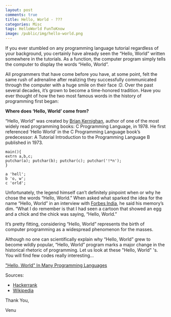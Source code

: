 ```yaml
---
layout: post
comments: true
title: Hello, World - ???
categories: Misc
tags: HelloWorld FunToKnow
image: /public/img/hello-world.png
---
```

If you ever stumbled on any programming language tutorial regardless of your background, you certainly have already seen the “Hello, World” written somewhere in the tutorials. As a function, the computer program simply tells the computer to display the words “Hello, World”.

All programmers that have come before you have, at some point, felt the same rush of adrenaline after realizing they successfully communicated through the computer with a huge smile on their face :D. Over the past several decades, it’s grown to become a time-honored tradition. Have you ever thought of how the two most famous words in the history of programming first began:

**Where does ‘Hello, World’ come from?**

“Hello, World” was created by [Brian Kernighan](https://en.wikipedia.org/wiki/Brian_Kernighan), author of one of the most widely read programming books: C Programming Language, in 1978. He first referenced ‘Hello World’ in the C Programming Language book’s predecessor: A Tutorial Introduction to the Programming Language B published in 1973.
```
main(){
extrn a,b,c;
putchar(a); putchar(b); putchar(c); putchar('!*n');
}

a 'hell';
b 'o, w';
c 'orld';
```
Unfortunately, the legend himself can’t definitely pinpoint when or why he chose the words “Hello, World.” When asked what sparked the idea for the name “Hello, World” in an interview with [Forbes India](http://forbesindia.com/interview/special/brian-kernighan-no-one-thought-c-would-become-so-big/29982/1#ixzz20uGsw1jH), he said his memory’s dim. “What I do remember is that I had seen a cartoon that showed an egg and a chick and the chick was saying, “Hello, World.”

It’s pretty fitting, considering “Hello, World” represents the birth of computer programming as a widespread phenomenon for the masses.

Although no one can scientifically explain why “Hello, World” grew to become wildly popular, “Hello, World” program marks a major change in the historical rhetoric of programming. Let us look at these "Hello, World" 's. You will find few codes really interesting...

["Hello, World" In Many Programming Languages](http://wiki.c2.com/?HelloWorldInManyProgrammingLanguages)

Sources:
- [Hackerrank](https://www.hackerrank.com/)
- [Wikipedia](https://en.wikipedia.org/wiki/Main_Page/)

Thank You,

Venu
